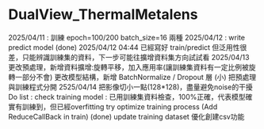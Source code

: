 # DualView_ThermalMetalens

2025/04/11 : 訓練 epoch=100/200 batch_size=16 兩種
2025/04/12 : write predict model (done) 
2025/04/12 04:44 已經寫好 train/predict 但泛用性很差，只能辨識訓練集的資料，下一步可能往擴增資料集方向試試看
2025/04/13 更改預處理，新增資料擴增:旋轉平移，加入應用率(讓訓練集資料有一定比例被旋轉一部分不會)
           更改模型結構，新增 BatchNormalize / Dropout 層
           (小) 把預處理與訓練程式分開
2525/04/14 把影像切小一點(128*128)，盡量避免noise的干擾
Do list : check training model : 已用訓練集資料檢查，100%正確，代表模型確實有訓練到，但已經overfitting
try optimize training process (Add ReduceCallBack in train) (done)
update training dataset
優化創建csv功能


